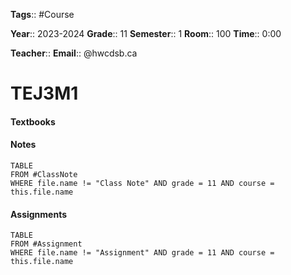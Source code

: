 **Tags**:: #Course

**Year**:: 2023-2024
**Grade**:: 11
**Semester**:: 1
**Room**:: 100
**Time**:: 0:00

**Teacher**::
**Email**:: @hwcdsb.ca
# TEJ3M1

#### Textbooks

#### Notes
```dataview
TABLE 
FROM #ClassNote 
WHERE file.name != "Class Note" AND grade = 11 AND course = this.file.name
```
#### Assignments
```dataview
TABLE 
FROM #Assignment 
WHERE file.name != "Assignment" AND grade = 11 AND course = this.file.name
```
